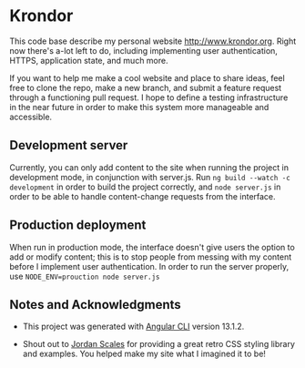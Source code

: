 # Krondor

This code base describe my personal website http://www.krondor.org. Right now there's a-lot left to do, including implementing user authentication, HTTPS, application state, and much more.

If you want to help me make a cool website and place to share ideas, feel free to clone the repo, make a new branch, and submit a feature request through a functioning pull request. I hope to define a testing infrastructure in the near future in order to make this system more manageable and accessible.


## Development server

Currently, you can only add content to the site when running the project in development mode, in conjunction with server.js. 
Run `ng build --watch -c development` in order to build the project correctly, and `node server.js` in order to be able to handle content-change requests from the interface.

## Production deployment

When run in production mode, the interface doesn't give users the option to add or modify content; this is to stop people from messing with my content before I implement user authentication.
In order to run the server properly, use `NODE_ENV=prouction node server.js`

## Notes and Acknowledgments 
 - This project was generated with [Angular CLI](https://github.com/angular/angular-cli) version 13.1.2.

 - Shout out to [Jordan Scales](https://github.com/jdan) for providing a great retro CSS styling library and examples. You helped make my site what I imagined it to be!

